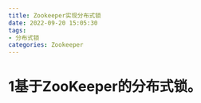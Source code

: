 ```yaml
---
title: Zookeeper实现分布式锁
date: 2022-09-20 15:05:30
tags:
- 分布式锁
categories: Zookeeper
---
```


# 1基于ZooKeeper的分布式锁。

